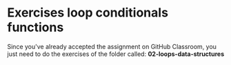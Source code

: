 # Exercises loop conditionals functions

Since you've already accepted the assignment on GitHub Classroom, you just need to do the exercises of the folder called: **02-loops-data-structures**